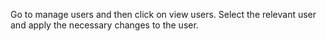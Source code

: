 Go to manage users and then click on view users. Select the relevant user and apply the necessary changes to the user.